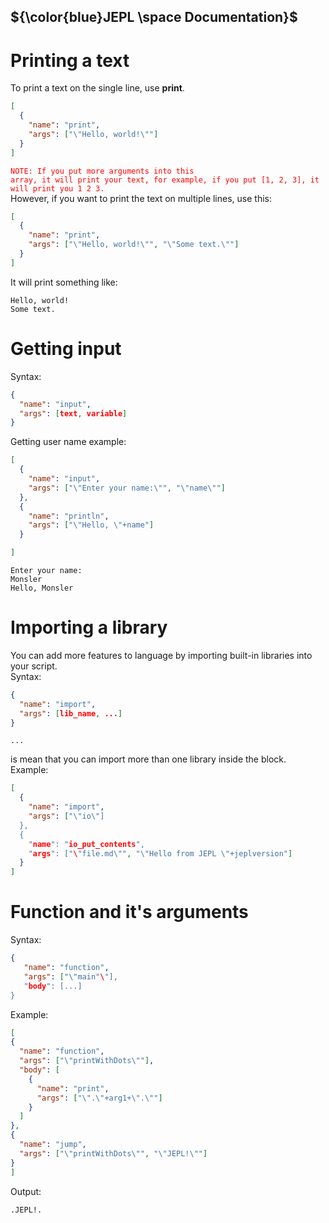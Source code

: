 ## ${\color{blue}JEPL \space Documentation}$
# Printing a text
To print a text on the single line, use <b>print</b>.<br>
```json
[
  {
    "name": "print",
    "args": ["\"Hello, world!\""]
  }
]
```
<code style="color : red">NOTE: If you put more arguments into this array, it will print your text, for example, if you put [1, 2, 3], it will print you 1 2 3.</code><br>
However, if you want to print the text on multiple lines, use this:
```json
[
  {
    "name": "print",
    "args": ["\"Hello, world!\"", "\"Some text.\""]
  }
]
```
It will print something like:<br>
```
Hello, world!
Some text.
```

# Getting input
Syntax: <br>

```json
{
  "name": "input",
  "args": [text, variable]
}
```
Getting user name example:<br>
```json
[
  {
    "name": "input",
    "args": ["\"Enter your name:\"", "\"name\""]
  },
  {
    "name": "println",
    "args": ["\"Hello, \"+name"]
  }

]
```
```
Enter your name:
Monsler
Hello, Monsler
```

# Importing a library 
You can add more features to language by importing built-in libraries into your script.<br>
Syntax:<br>
```json
{
  "name": "import",
  "args": [lib_name, ...]
}
```

```
...
```
 is mean that you can import more than one library inside the block.<br>
Example:<br>
```json
[
  {
    "name": "import",
    "args": ["\"io\"]
  },
  {
    "name": "io_put_contents",
    "args": ["\"file.md\"", "\"Hello from JEPL \"+jeplversion"]
  }
]
```

# Function and it's arguments
Syntax:
```json
{
   "name": "function",
   "args": ["\"main"\"],
   "body": [...]
}
```
Example:<br>
```json
[
{
  "name": "function",
  "args": ["\"printWithDots\""],
  "body": [
    {
      "name": "print",
      "args": ["\".\"+arg1+\".\""]
    }
  ]
},
{
  "name": "jump",
  "args": ["\"printWithDots\"", "\"JEPL!\""]
}
]
```
Output: <br>
```
.JEPL!.
```